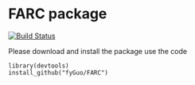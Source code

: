 # FARC package

[![Build Status](https://app.travis-ci.com/fyGuo/FARC.svg?branch=main)](https://app.travis-ci.com/fyGuo/FARC)

Please download and install the package use the code

```{r}
library(devtools)
install_github("fyGuo/FARC")
```
